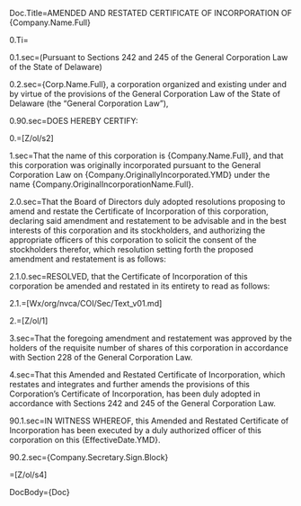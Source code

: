 Doc.Title=AMENDED AND RESTATED CERTIFICATE OF INCORPORATION OF {Company.Name.Full}

0.Ti=</i>

0.1.sec=(Pursuant to Sections 242 and 245 of the General Corporation Law of the State of Delaware)

0.2.sec={Corp.Name.Full}, a corporation organized and existing under and by virtue of the provisions of the General Corporation Law of the State of Delaware (the “General Corporation Law”),

0.90.sec=DOES HEREBY CERTIFY:

0.=[Z/ol/s2]

1.sec=That the name of this corporation is {Company.Name.Full}, and that this corporation was originally incorporated pursuant to the General Corporation Law on {Company.OriginallyIncorporated.YMD} under the name {Company.OriginalIncorporationName.Full}.

2.0.sec=That the Board of Directors duly adopted resolutions proposing to amend and restate the Certificate of Incorporation of this corporation, declaring said amendment and restatement to be advisable and in the best interests of this corporation and its stockholders, and authorizing the appropriate officers of this corporation to solicit the consent of the stockholders therefor, which resolution setting forth the proposed amendment and restatement is as follows:

2.1.0.sec=RESOLVED, that the Certificate of Incorporation of this corporation be amended and restated in its entirety to read as follows:

2.1.=[Wx/org/nvca/COI/Sec/Text_v01.md]

2.=[Z/ol/1]

3.sec=That the foregoing amendment and restatement was approved by the holders of the requisite number of shares of this corporation in accordance with Section 228 of the General Corporation Law. 

4.sec=That this Amended and Restated Certificate of Incorporation, which restates and integrates and further amends the provisions of this Corporation’s Certificate of Incorporation, has been duly adopted in accordance with Sections 242 and 245 of the General Corporation Law. 

90.1.sec=IN WITNESS WHEREOF, this Amended and Restated Certificate of Incorporation has been executed by a duly authorized officer of this corporation on this {EffectiveDate.YMD}.

90.2.sec={Company.Secretary.Sign.Block}

=[Z/ol/s4]
  
DocBody={Doc}